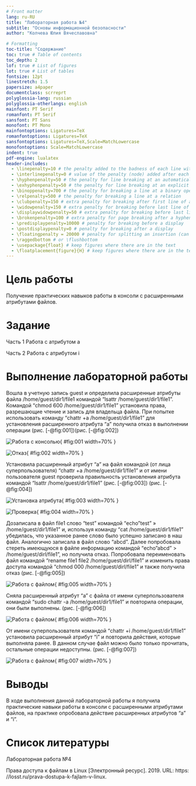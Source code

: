 ```yaml
---
# Front matter
lang: ru-RU
title: "Лабораторная работа №4"
subtitle: "Основы информационной безопасности"
author: "Колчева Юлия Вячеславовна"

# Formatting
toc-title: "Содержание"
toc: true # Table of contents
toc_depth: 2
lof: true # List of figures
lot: true # List of tables
fontsize: 12pt
linestretch: 1.5
papersize: a4paper
documentclass: scrreprt
polyglossia-lang: russian
polyglossia-otherlangs: english
mainfont: PT Serif
romanfont: PT Serif
sansfont: PT Sans
monofont: PT Mono
mainfontoptions: Ligatures=TeX
romanfontoptions: Ligatures=TeX
sansfontoptions: Ligatures=TeX,Scale=MatchLowercase
monofontoptions: Scale=MatchLowercase
indent: true
pdf-engine: lualatex
header-includes:
  - \linepenalty=10 # the penalty added to the badness of each line within a paragraph (no associated penalty node) Increasing the value makes tex try to have fewer lines in the paragraph.
  - \interlinepenalty=0 # value of the penalty (node) added after each line of a paragraph.
  - \hyphenpenalty=50 # the penalty for line breaking at an automatically inserted hyphen
  - \exhyphenpenalty=50 # the penalty for line breaking at an explicit hyphen
  - \binoppenalty=700 # the penalty for breaking a line at a binary operator
  - \relpenalty=500 # the penalty for breaking a line at a relation
  - \clubpenalty=150 # extra penalty for breaking after first line of a paragraph
  - \widowpenalty=150 # extra penalty for breaking before last line of a paragraph
  - \displaywidowpenalty=50 # extra penalty for breaking before last line before a display math
  - \brokenpenalty=100 # extra penalty for page breaking after a hyphenated line
  - \predisplaypenalty=10000 # penalty for breaking before a display
  - \postdisplaypenalty=0 # penalty for breaking after a display
  - \floatingpenalty = 20000 # penalty for splitting an insertion (can only be split footnote in standard LaTeX)
  - \raggedbottom # or \flushbottom
  - \usepackage{float} # keep figures where there are in the text
  - \floatplacement{figure}{H} # keep figures where there are in the text
---
```


# Цель работы

Получение практических навыков работы в консоли с расширенными атрибутами файлов.

# Задание

Часть 1 
Работа с атрибутом a 


Часть 2 
Работа с атрибутом i


# Выполнение лабораторной работы

Вошла в учетную запись guest и определила расширенные атрибуты файла /home/guest/dir1/file1 командой “lsattr /home/guest/dir1/file1”. Командой
“chmod 600 /home/guest/dir1/file1” установила права, разрешающие чтение и
запись для владельца файла. При попытке использовать команду “chattr +a
/home/guest/dir1/file1” для установления расширенного атрибута “a” получила
отказ в выполнении операции (рис. [-@fig:001])(рис. [-@fig:002])


![Работа с консолью](image/1.png){ #fig:001 width=70% }

![Отказ](image/2.png){ #fig:002 width=70% }

Установила расширенный атрибут “a” на файл командой (от лица суперпользователя) “chattr +a /home/guest/dir1/file1” и от имени пользователя guest проверила правильность установления атрибута командой “lsattr /home/guest/dir1/file1” (рис. [-@fig:003]) (рис. [-@fig:004])

![Установка атрибута](image/3.png){ #fig:003 width=70% }

![Проверка](image/4.png){ #fig:004 width=70% }


Дозаписала в файл file1 слово “test” командой “echo”test” » /home/guest/dir1/file1”
и, используя команду “cat /home/guest/dir1/file1” убедилась, что указанное
ранее слово было успешно записано в наш файл. Аналогично записала в файл
слово “abcd”. Далее попробовала стереть имеющуюся в файле информацию
командой “echo”abcd” > /home/guest/dirl/file1”, но получила отказ. Попробовала
переименовать файл командой “rename file1 file2 /home/guest/dirl/file1” и
изменить права доступа командой “chmod 000 /home/guest/dirl/file1” и также
получила отказ (рис. [-@fig:005])


![Работа с файлом](image/5.png){ #fig:005 width=70% }

Сняла расширенный атрибут “a” с файла от имени суперпользователя командой
“sudo chattr -a /home/guest/dir1/file1” и повторила операции, они были выполнены. (рис. [-@fig:006])

![Работа с файлом](image/6.png){ #fig:006 width=70% }

От имени суперпользователя командой “chattr +i /home/guest/dir1/file1”
установила расширенный атрибут “i” и повторила действия, которые выполняла
ранее. В данном случае файл можно было только прочитать, остальные операции недоступны. (рис. [-@fig:007])

![Работа с файлом](image/7.png){ #fig:007 width=70% }

# Выводы

В ходе выполнения данной лабораторной работы я получила практические
навыки работы в консоли с расширенными атрибутами файлов, на практике
опробовала действие расширенных атрибутов “a” и “i”.

# Список литературы

Лабораторная работа №4

Права доступа к файлам в Linux [Электронный ресурс]. 2019. URL: https:
//losst.ru/prava-dostupa-k-fajlam-v-linux.

